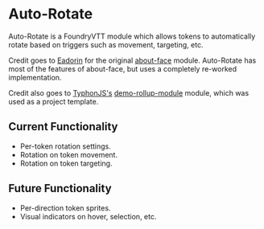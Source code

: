 # Auto-Rotate
Auto-Rotate is a FoundryVTT module which allows tokens to automatically rotate based on triggers such as movement, targeting, etc.

Credit goes to [Eadorin](https://github.com/eadorin) for the original [about-face](https://github.com/eadorin/about-face) module. Auto-Rotate has most of the features of about-face, but uses a completely re-worked implementation.

Credit also goes to [TyphonJS's](https://github.com/typhonjs-fvtt) [demo-rollup-module](https://github.com/typhonjs-fvtt/demo-rollup-module) module, which was used as a project template.

## Current Functionality ##
  - Per-token rotation settings.
  - Rotation on token movement.
  - Rotation on token targeting.

## Future Functionality ##
  - Per-direction token sprites.
  - Visual indicators on hover, selection, etc.
